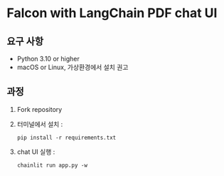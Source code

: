 # Falcon with LangChain PDF chat UI



## 요구 사항

- Python 3.10 or higher
- macOS or Linux, 가상환경에서 설치 권고
  
## 과정

1. Fork repository

2. 터미널에서 설치 :
   ```
   pip install -r requirements.txt
   ```


3. chat UI 실행 :
   ```
   chainlit run app.py -w
   ```
